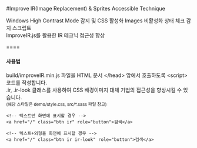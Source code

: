 #Improve IR(Image Replacement) & Sprites Accessible Technique

Windows High Contrast Mode 감지 및 CSS 활성화 Images 비활성화 상태 체크 감지 스크립트<br>
ImproveIR.js를 활용한 IR 테크닉 접근성 향상

====

#### 사용법

build/improveIR.min.js 파일을 HTML 문서 \</head> 앞에서 호출하도록 \<script> 코드를 작성합니다.<br>
.ir, .ir-look 클래스를 사용하여 CSS 배경이미지 대체 기법의 접근성을 향상시킬 수 있습니다.<br>
<small>(해당 스타일은 demo/style.css, src/\*.sass 파일 참고)</small>

```
<!-- 텍스트만 화면에 표시할 경우 -->
<a href="/" class="btn ir" role="button">검색</a>

<!-- 텍스트+외형을 화면에 표시할 경우 -->
<a href="/" class="btn ir ir-look" role="button">검색</a>
```